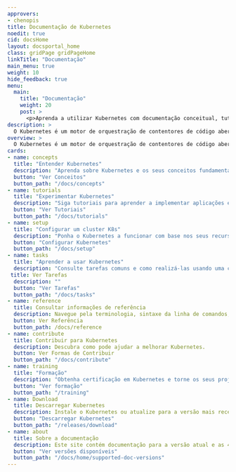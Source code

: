 ```yaml
---
approvers:
- chenopis
title: Documentação de Kubernetes
noedit: true
cid: docsHome
layout: docsportal_home
class: gridPage gridPageHome
linkTitle: "Documentação"
main_menu: true
weight: 10
hide_feedback: true
menu:
  main:
    title: "Documentação"
    weight: 20
    post: >
      <p>Aprenda a utilizar Kubernetes com documentação conceitual, tutoriais e de referência. Pode até <a href="/editdocs/" data-auto-burger-exclude data-proofer-ignore>ajudar a contribuir para a documentação</a>!</p>
description: >
  O Kubernetes é um motor de orquestração de contentores de código aberto para automatizar a implementação, escalonamento e gestão de aplicações contentorizadas. O projeto de código aberto é hospedado pela Cloud Native Computing Foundation
overview: >
  O Kubernetes é um motor de orquestração de contentores de código aberto para automatizar a implementação, escalonamento e gestão de aplicações contentorizadas. O projeto de código aberto é hospedado pela Cloud Native Computing Foundation (<a href="https://www.cncf.io/about">CNCF</a>).
cards:
- name: concepts
  title: "Entender Kubernetes"
  description: "Aprenda sobre Kubernetes e os seus conceitos fundamentais."
  button: "Ver Conceitos"
  button_path: "/docs/concepts"
- name: tutorials
  title: "Experimentar Kubernetes"
  description: "Siga tutoriais para aprender a implementar aplicações em Kubernetes."
  button: "Ver Tutoriais"
  button_path: "/docs/tutorials"
- name: setup
  title: "Configurar um cluster K8s"
  description: "Ponha o Kubernetes a funcionar com base nos seus recursos e necessidades."
  button: "Configurar Kubernetes"
  button_path: "/docs/setup"
- name: tasks
  title: "Aprender a usar Kubernetes"
  description: "Consulte tarefas comuns e como realizá-las usando uma curta sequência de passos."
 title: Ver Tarefas
  description: ""
  button: "Ver Tarefas"
  button_path: "/docs/tasks"
- name: reference
  title: Consultar informações de referência
  description: Navegue pela terminologia, sintaxe da linha de comandos, tipos de recursos da API e documentação de ferramentas de configuração.
  button: Ver Referência
  button_path: /docs/reference
- name: contribute
  title: Contribuir para Kubernetes
  description: Descubra como pode ajudar a melhorar Kubernetes.
  button: Ver Formas de Contribuir
  button_path: "/docs/contribute"
- name: training
  title: "Formação"
  description: "Obtenha certificação em Kubernetes e torne os seus projetos nativos da cloud bem-sucedidos!"
  button: "Ver formação"
  button_path: "/training"
- name: Download
  title: Descarregar Kubernetes
  description: Instale o Kubernetes ou atualize para a versão mais recente.
  button: "Descarregar Kubernetes"
  button_path: "/releases/download"
- name: about
  title: Sobre a documentação
  description: Este site contém documentação para a versão atual e as 4 versões anteriores do Kubernetes.
  button: "Ver versões disponíveis"
  button_path: "/docs/home/supported-doc-versions"
---
```



